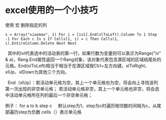 # excel使用的一个小技巧
使用 宏 删除指定的列

`s = Array("xiaomao", 1)
    For i = [iv1].End(xlToLeft).Column To 1 Step -1
        For Each c In s
            If Cells(1, i) = c Then Cells(1, i).EntireColumn.Delete
        Next
    Next`
    
    
    
   其中的ivl代表选中的活动表的第一行，如果行数为变量则可以表示为Range("iv" & a)，Rang.End属性返回一个Rang对象，该对象代表包含源区域的区域结尾处的<br>元格。End(xlToLeft)相当于相当于在源区域按Ctrl+左方向键。xlToRight、xlUp、xlDown为其他三个方向。
    
    End（xlUp）：若活动单元格为空，其上一个单元格也为空，将会向上寻找该列第一次出现的非空单元格；
                若活动单元格非空，其上一个单元格也非空，将会选中活动单元格所在列的最后一个非空单元格；
     
     
     
     
例子： for a to b step c
      默认step为1，step为c时遍历相邻数的间隔为c，从尾部遍历step为负数
cells（）表示单元格
